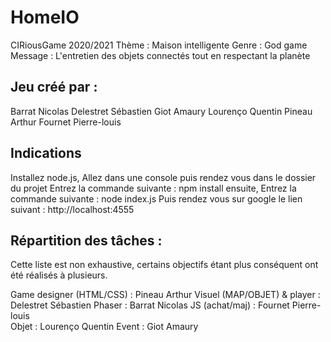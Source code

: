 # HomeIO

CIRiousGame 2020/2021
Thème : Maison intelligente
Genre : God game
Message : L'entretien des objets connectés tout en respectant la planète

## Jeu créé par :

Barrat Nicolas
Delestret Sébastien
Giot Amaury
Lourenço Quentin
Pineau	Arthur
Fournet Pierre-louis  

## Indications

Installez node.js,
Allez dans une console puis rendez vous dans le dossier du projet
Entrez la commande suivante : npm install ensuite,
Entrez la commande suivante : node index.js
Puis rendez vous sur google le lien suivant : http://localhost:4555

## Répartition des tâches :
Cette liste est non exhaustive, certains objectifs étant plus conséquent ont été réalisés à plusieurs.

Game designer (HTML/CSS) : Pineau	Arthur
Visuel (MAP/OBJET) & player : Delestret Sébastien
Phaser : Barrat Nicolas
JS (achat/maj) : Fournet Pierre-louis  
Objet : Lourenço Quentin
Event : Giot Amaury
